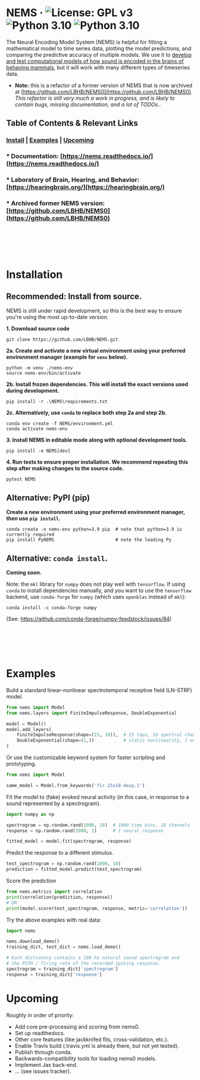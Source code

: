# NEMS &middot; ![License: GPL v3](https://img.shields.io/badge/License-GPLv3-blue.svg) ![Python 3.10](https://img.shields.io/badge/Python-3.10-green) ![Python 3.10](https://img.shields.io/badge/Python-3.9-green)

The Neural Encoding Model System (NEMS) is helpful for fitting a mathematical model to time series data, plotting the model predictions, and comparing the predictive accuracy of multiple models. We use it to [develop and test computational models of how sound is encoded in the brains of behaving mammals](https://hearingbrain.org/), but it will work with many different types of timeseries data.

* **Note:** this is a refactor of a former version of NEMS that is now archived at [https://github.com/LBHB/NEMS0](https://github.com/LBHB/NEMS0). *This refactor is still very much a work in progress, and is likely to contain bugs, missing documentation, and a lot of TODOs.*.

## Table of Contents & Relevant Links
### [Install](#installation) | [Examples](#examples) | [Upcoming](#upcoming)   

### * **Documentation:**  [https://nems.readthedocs.io/](https://nems.readthedocs.io/)   
### * **Laboratory of Brain, Hearing, and Behavior:**  [https://hearingbrain.org/](https://hearingbrain.org/)    
### * **Archived former NEMS version:**   [https://github.com/LBHB/NEMS0](https://github.com/LBHB/NEMS0)   

<br />
<br />
<br />
<br />

# Installation
## Recommended: Install from source.
NEMS is still under rapid development, so this is the best way to ensure you're using the most up-to-date version.

**1. Download source code**
```console
git clone https://github.com/LBHB/NEMS.git
```

**2a. Create and activate a new virtual environment using your preferred environment manager (example for `venv` below).**
```console
python -m venv ./nems-env
source nems-env/bin/activate
```

**2b. Install frozen dependencies. This will install the exact versions used during development.**
```console
pip install -r .\NEMS\requirements.txt
```

**2c. Alternatively, use `conda` to replace both step 2a and step 2b.**
```console
conda env create -f NEMS/environment.yml
conda activate nems-env
```

**3. Install NEMS in editable mode along with optional development tools.**
```console
pip install -e NEMS[dev]
```

**4. Run tests to ensure proper installation. We recommend repeating this step after making changes to the source code.**
```console
pytest NEMS
```

## Alternative: PyPI (pip)
**Create a new environment using your preferred environment manager, then use `pip install`.**
```console
conda create -n nems-env python=3.9 pip  # note that python=3.9 is currently required
pip install PyNEMS                       # note the leading Py
```

## Alternative: `conda install`.
**Coming soon.**


Note: the `mkl` library for `numpy` does not play well with `tensorflow`.
If using `conda` to install dependencies manually, and you want to use the `tensorflow` backend, use `conda-forge` for `numpy` (which uses `openblas` instead of `mkl`):
```console
conda install -c conda-forge numpy
```
(See: https://github.com/conda-forge/numpy-feedstock/issues/84)

<br />
<br />
<br />
<br />

# Examples
Build a standard linear-nonlinear spectrotemporal receptive field (LN-STRF) model.
```python
from nems import Model
from nems.layers import FiniteImpulseResponse, DoubleExponential

model = Model()
model.add_layers(
    FiniteImpulseResponse(shape=(15, 18)),  # 15 taps, 18 spectral channels
    DoubleExponential(shape=(1,))           # static nonlinearity, 1 output
)
```
Or use the customizable keyword system for faster scripting and prototyping.
```python
from nems import Model

same_model = Model.from_keywords('fir.15x18-dexp.1')
```
Fit the model to (fake) evoked neural activity (in this case, in response to a sound represented by a spectrogram).
```python
import numpy as np

spectrogram = np.random.rand(1000, 18)  # 1000 time bins, 18 channels
response = np.random.rand(1000, 1)      # 1 neural response

fitted_model = model.fit(spectrogram, response)
```
Predict the response to a different stimulus.
```python
test_spectrogram = np.random.rand(1000, 18)
prediction = fitted_model.predict(test_spectrogram)
```
Score the prediction
```python
from nems.metrics import correlation
print(correlation(prediction, response))
# OR
print(model.score(test_spectrogram, response, metric='correlation'))
```
Try the above examples with real data:
```python
import nems

nems.download_demo()
training_dict, test_dict = nems.load_demo()

# Each dictionary contains a 100 hz natural sound spectrogram and
# the PSTH / firing rate of the recorded spiking response.
spectrogram = training_dict['spectrogram']
response = training_dict['response']
```

# Upcoming
Roughly in order of priority:
* Add core pre-processing and scoring from nems0.
* Set up readthedocs.
* Other core features (like jackknifed fits, cross-validation, etc.).
* Enable Travis build (.travis.yml is already there, but not yet tested).
* Publish through conda.
* Backwards-compatibility tools for loading nems0 models.
* Implement Jax back-end.
* ... (see issues tracker).
